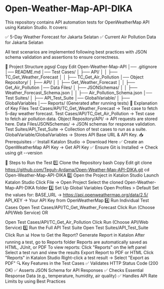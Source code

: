 # Open-Weather-Map-API-DIKA
This repository contains API automation tests for OpenWeatherMap API using Katalon Studio. It covers:

✅ 5-Day Weather Forecast for Jakarta Selatan
✅ Current Air Pollution Data for Jakarta Selatan

All test scenarios are implemented following best practices with JSON schema validation and assertions to ensure correctness.

📌 Project Structure
pgsql
Copy
Edit
Open-Weather-Map-API
│── .gitignore
│── README.md
│── Test Cases/
│   ├── API/
│   │   ├── TC_Get_Weather_Forecast
│   │   ├── TC_Get_Air_Pollution
│── Object Repository/
│   ├── API/
│   │   ├── Get_Weather_Forecast
│   │   ├── Get_Air_Pollution
│── Data Files/
│   ├── JSONSchemas/
│   │   ├── Weather_Forecast_Schema.json
│   │   ├── Air_Pollution_Schema.json
│── Test Suites/
│   ├── API_Test_Suite
│── GlobalVariable/
│   ├── GlobalVariables
│── Reports/ (Generated after running tests)
📂 Explanation of Key Files
Test Cases/API/TC_Get_Weather_Forecast → Test case to fetch 5-day weather forecast.
Test Cases/API/TC_Get_Air_Pollution → Test case to fetch air pollution data.
Object Repository/API/ → API requests are stored here.
Data Files/JSONSchemas/ → JSON schemas for response validation.
Test Suites/API_Test_Suite → Collection of test cases to run as a suite.
GlobalVariable/GlobalVariables → Stores API Base URL & API Key.
📥 Prerequisites
✅ Install Katalon Studio → Download Here
✅ Create an OpenWeatherMap API Key → Get API Key
✅ Ensure Git is Installed → Check using git --version

🚀 Steps to Run the Test
1️⃣ Clone the Repository
bash
Copy
Edit
git clone https://github.com/Teguh-Ardama/Open-Weather-Map-API-DIKA.git
cd Open-Weather-Map-API-DIKA
2️⃣ Open the Project in Katalon Studio
Launch Katalon Studio
Click File → Open Project
Select the cloned Open-Weather-Map-API-DIKA folder
3️⃣ Set Up Global Variables
Open Profiles > Default
Set the values for:
BASE_URL → https://api.openweathermap.org/data/2.5/
API_KEY → Your API Key from OpenWeatherMap
4️⃣ Run Individual Test Cases
Open Test Cases/API/TC_Get_Weather_Forecast
Click Run (Choose API/Web Service)
OR

Open Test Cases/API/TC_Get_Air_Pollution
Click Run (Choose API/Web Service)
5️⃣ Run the Full API Test Suite
Open Test Suites/API_Test_Suite
Click Run
📊 How to Get the Report?
Generate Report in Katalon
After running a test, go to Reports folder
Reports are automatically saved as HTML, JUnit, or PDF
To view reports:
Click "Reports" on the left panel
Select a test run and view the results
Export Report to PDF or HTML
Click "Reports" in Katalon Studio
Right-click a test result → Select "Export as PDF"
🔍 Key Features in the Test Cases
✅ Validates HTTP Status Code (200 OK)
✅ Asserts JSON Schema for API Responses
✅ Checks Essential Response Data (e.g., temperature, humidity, air quality)
✅ Handles API Rate Limits by using Best Practices
